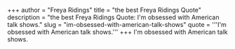 +++
author = "Freya Ridings"
title = "the best Freya Ridings Quote"
description = "the best Freya Ridings Quote: I'm obsessed with American talk shows."
slug = "im-obsessed-with-american-talk-shows"
quote = '''I'm obsessed with American talk shows.'''
+++
I'm obsessed with American talk shows.
